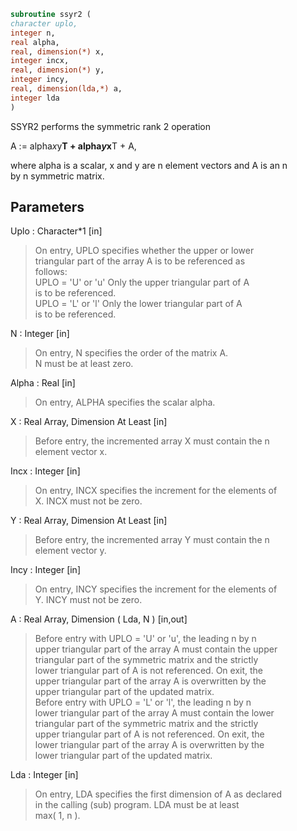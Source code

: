 ```fortran  
subroutine ssyr2 (  
character uplo,  
integer n,  
real alpha,  
real, dimension(*) x,  
integer incx,  
real, dimension(*) y,  
integer incy,  
real, dimension(lda,*) a,  
integer lda  
)  
```  
  
SSYR2  performs the symmetric rank 2 operation  
  
A := alpha*x*y**T + alpha*y*x**T + A,  
  
where alpha is a scalar, x and y are n element vectors and A is an n  
by n symmetric matrix.  
  
## Parameters  
Uplo : Character*1 [in]  
> On entry, UPLO specifies whether the upper or lower  
> triangular part of the array A is to be referenced as  
> follows:  
> UPLO = 'U' or 'u'   Only the upper triangular part of A  
> is to be referenced.  
> UPLO = 'L' or 'l'   Only the lower triangular part of A  
> is to be referenced.  
  
N : Integer [in]  
> On entry, N specifies the order of the matrix A.  
> N must be at least zero.  
  
Alpha : Real [in]  
> On entry, ALPHA specifies the scalar alpha.  
  
X : Real Array, Dimension At Least [in]  
> Before entry, the incremented array X must contain the n  
> element vector x.  
  
Incx : Integer [in]  
> On entry, INCX specifies the increment for the elements of  
> X. INCX must not be zero.  
  
Y : Real Array, Dimension At Least [in]  
> Before entry, the incremented array Y must contain the n  
> element vector y.  
  
Incy : Integer [in]  
> On entry, INCY specifies the increment for the elements of  
> Y. INCY must not be zero.  
  
A : Real Array, Dimension ( Lda, N ) [in,out]  
> Before entry with  UPLO = 'U' or 'u', the leading n by n  
> upper triangular part of the array A must contain the upper  
> triangular part of the symmetric matrix and the strictly  
> lower triangular part of A is not referenced. On exit, the  
> upper triangular part of the array A is overwritten by the  
> upper triangular part of the updated matrix.  
> Before entry with UPLO = 'L' or 'l', the leading n by n  
> lower triangular part of the array A must contain the lower  
> triangular part of the symmetric matrix and the strictly  
> upper triangular part of A is not referenced. On exit, the  
> lower triangular part of the array A is overwritten by the  
> lower triangular part of the updated matrix.  
  
Lda : Integer [in]  
> On entry, LDA specifies the first dimension of A as declared  
> in the calling (sub) program. LDA must be at least  
> max( 1, n ).  
  
